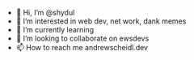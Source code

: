 - 👋 Hi, I’m @shydul
- 👀 I’m interested in web dev, net work, dank memes
- 🌱 I’m currently learning 
- 💞️ I’m looking to collaborate on ewsdevs
- 📫 How to reach me andrewscheidl.dev

<!---
shydul/shydul is a ✨ special ✨ repository because its `README.md` (this file) appears on your GitHub profile.
You can click the Preview link to take a look at your changes.
--->
